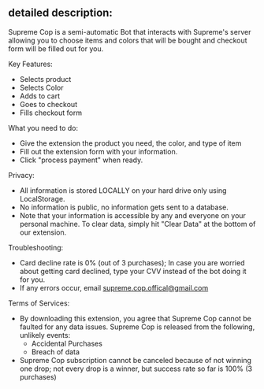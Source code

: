 ## detailed description:

Supreme Cop is a semi-automatic Bot that interacts with Supreme's server allowing you to choose items and colors that will be bought and checkout form will be filled out for you.

Key Features:
- Selects product
- Selects Color
- Adds to cart
- Goes to checkout
- Fills checkout form

What you need to do:
- Give the extension the product you need, the color, and type of item
- Fill out the extension form with your information.
- Click "process payment" when ready.

Privacy:
- All information is stored LOCALLY on your hard drive only using LocalStorage.
- No information is public, no information gets sent to a database.
- Note that your information is accessible by any and everyone on your personal machine. To clear data, simply hit "Clear Data" at the bottom of our extension.

Troubleshooting:
- Card decline rate is 0% (out of 3 purchases); In case you are worried about getting card declined, type your CVV instead of the bot doing it for you.
- If any errors occur, email supreme.cop.offical@gmail.com


Terms of Services:
- By downloading this extension, you agree that Supreme Cop cannot be faulted for any data issues. Supreme Cop is released from the following, unlikely events:
    - Accidental Purchases
    - Breach of data
- Supreme Cop subscription cannot be canceled because of not winning one drop; not every drop is a winner, but success rate so far is 100% (3 purchases)

